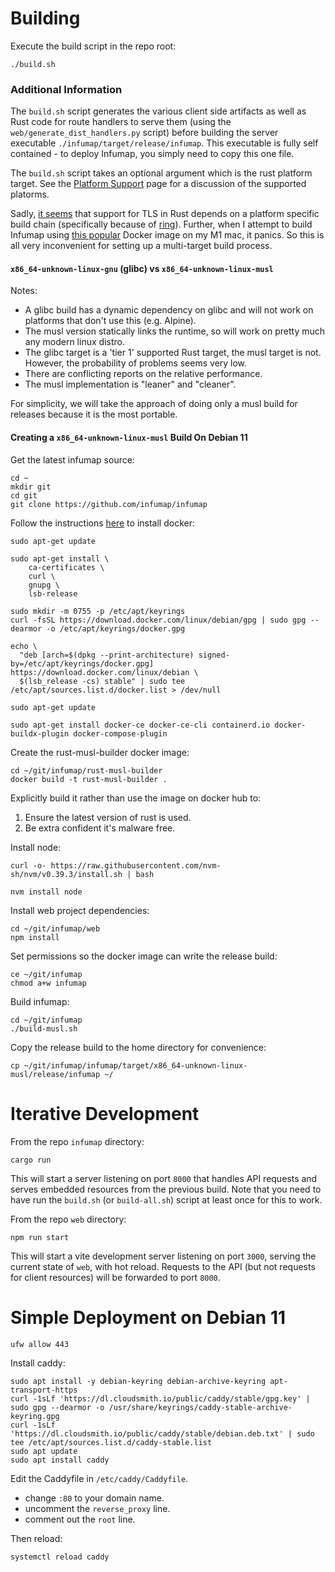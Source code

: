 # Building

Execute the build script in the repo root:

```
./build.sh
```

### Additional Information

The `build.sh` script generates the various client side artifacts as well as Rust code for route handlers to serve them (using the `web/generate_dist_handlers.py` script) before building the server executable `./infumap/target/release/infumap`. This executable is fully self contained - to deploy Infumap, you simply need to copy this one file.

The `build.sh` script takes an optional argument which is the rust platform target. See the [Platform Support](https://doc.rust-lang.org/rustc/platform-support.html) page for a discussion of the supported platorms.

Sadly, [it seems](https://github.com/libp2p/rust-libp2p/discussions/1975) that support for TLS in Rust depends on a platform specific build chain (specifically because of [ring](https://github.com/briansmith/ring)). Further, when I attempt to build Infumap using [this popular](https://github.com/emk/rust-musl-builder) Docker image on my M1 mac, it panics. So this is all very inconvenient for setting up a multi-target build process.

#### `x86_64-unknown-linux-gnu` (glibc) vs `x86_64-unknown-linux-musl`

Notes:
- A glibc build has a dynamic dependency on glibc and will not work on platforms that don't use this (e.g. Alpine).
- The musl version statically links the runtime, so will work on pretty much any modern linux distro.
- The glibc target is a 'tier 1' supported Rust target, the musl target is not. However, the probability of problems seems very low.
- There are conflicting reports on the relative performance.
- The musl implementation is "leaner" and "cleaner".

For simplicity, we will take the approach of doing only a musl build for releases because it is the most portable.

#### Creating a `x86_64-unknown-linux-musl` Build On Debian 11

Get the latest infumap source:

```
cd ~
mkdir git
cd git
git clone https://github.com/infumap/infumap
```

Follow the instructions [here](https://docs.docker.com/engine/install/debian/) to install docker:

```
sudo apt-get update

sudo apt-get install \
    ca-certificates \
    curl \
    gnupg \
    lsb-release

sudo mkdir -m 0755 -p /etc/apt/keyrings
curl -fsSL https://download.docker.com/linux/debian/gpg | sudo gpg --dearmor -o /etc/apt/keyrings/docker.gpg

echo \
  "deb [arch=$(dpkg --print-architecture) signed-by=/etc/apt/keyrings/docker.gpg] https://download.docker.com/linux/debian \
  $(lsb_release -cs) stable" | sudo tee /etc/apt/sources.list.d/docker.list > /dev/null

sudo apt-get update

sudo apt-get install docker-ce docker-ce-cli containerd.io docker-buildx-plugin docker-compose-plugin
```

Create the rust-musl-builder docker image:

```
cd ~/git/infumap/rust-musl-builder
docker build -t rust-musl-builder .
```

Explicitly build it rather than use the image on docker hub to:
1. Ensure the latest version of rust is used.
2. Be extra confident it's malware free.

Install node:

```
curl -o- https://raw.githubusercontent.com/nvm-sh/nvm/v0.39.3/install.sh | bash

nvm install node
```

Install web project dependencies:

```
cd ~/git/infumap/web
npm install
```

Set permissions so the docker image can write the release build:

```
ce ~/git/infumap
chmod a+w infumap
```

Build infumap:

```
cd ~/git/infumap
./build-musl.sh
```

Copy the release build to the home directory for convenience:

```
cp ~/git/infumap/infumap/target/x86_64-unknown-linux-musl/release/infumap ~/
```


# Iterative Development

From the repo `infumap` directory:

```
cargo run
```

This will start a server listening on port `8000` that handles API requests and serves embedded resources from the previous build. Note that you need to have run the `build.sh` (or `build-all.sh`) script at least once for this to work.

From the repo `web` directory:

```
npm run start
```

This will start a vite development server listening on port `3000`, serving the current state of `web`, with hot reload. Requests to the API (but not requests for client resources) will be forwarded to port `8000`.


# Simple Deployment on Debian 11

```
ufw allow 443
```

Install caddy:

```
sudo apt install -y debian-keyring debian-archive-keyring apt-transport-https
curl -1sLf 'https://dl.cloudsmith.io/public/caddy/stable/gpg.key' | sudo gpg --dearmor -o /usr/share/keyrings/caddy-stable-archive-keyring.gpg
curl -1sLf 'https://dl.cloudsmith.io/public/caddy/stable/debian.deb.txt' | sudo tee /etc/apt/sources.list.d/caddy-stable.list
sudo apt update
sudo apt install caddy
```

Edit the Caddyfile in `/etc/caddy/Caddyfile`.
- change `:80` to your domain name.
- uncomment the `reverse_proxy` line.
- comment out the `root` line.

Then reload:

```
systemctl reload caddy
```
